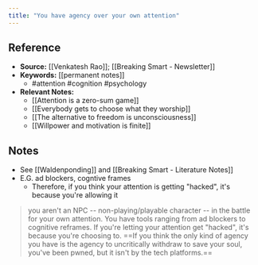 ```yaml
---
title: "You have agency over your own attention"
---
```

## Reference
- **Source:** [[Venkatesh Rao]]; [[Breaking Smart - Newsletter]]
- **Keywords:** [[permanent notes]]
	- #attention #cognition #psychology 
- **Relevant Notes:**
	- [[Attention is a zero-sum game]]
	- [[Everybody gets to choose what they worship]]
	- [[The alternative to freedom is unconsciousness]]
	- [[Willpower and motivation is finite]]
## Notes
- See [[Waldenponding]] and [[Breaking Smart - Literature Notes]]
- E.G. ad blockers, cogntive frames
	- Therefore, if you think your attention is getting "hacked", it's because you're allowing it


> you aren't an NPC -- non-playing/playable character -- in the battle for your own attention. You have tools ranging from ad blockers to cognitive reframes. If you're letting your attention get "hacked", it's because you're choosing to. ==If you think the only kind of agency you have is the agency to uncritically withdraw to save your soul, you've been pwned, but it isn't by the tech platforms.==